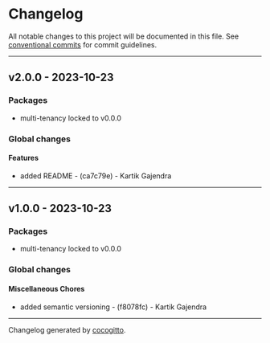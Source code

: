 # Changelog
All notable changes to this project will be documented in this file. See [conventional commits](https://www.conventionalcommits.org/) for commit guidelines.

- - -
## v2.0.0 - 2023-10-23
### Packages
- multi-tenancy locked to v0.0.0
### Global changes
#### Features
- added README - (ca7c79e) - Kartik Gajendra

- - -

## v1.0.0 - 2023-10-23
### Packages
- multi-tenancy locked to v0.0.0
### Global changes
#### Miscellaneous Chores
- added semantic versioning - (f8078fc) - Kartik Gajendra

- - -

Changelog generated by [cocogitto](https://github.com/cocogitto/cocogitto).